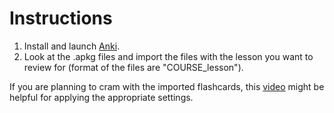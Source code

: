# Instructions
1. Install and launch [Anki](https://apps.ankiweb.net/).
2. Look at the .apkg files and import the files with the lesson you want to review for (format of the files are "COURSE_lesson").

If you are planning to cram with the imported flashcards, this [video](https://youtu.be/F2Vec0SPkGY) might be helpful for applying the appropriate settings.
